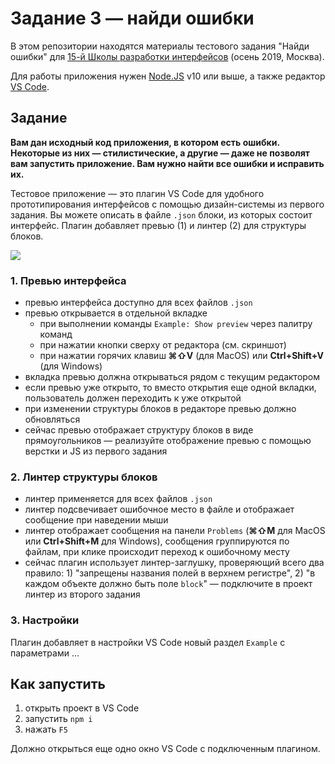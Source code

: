 # Задание 3 — найди ошибки

В этом репозитории находятся материалы тестового задания "Найди ошибки" для [15-й Школы разработки интерфейсов](https://yandex.ru/promo/academy/shri) (осень 2019, Москва).

Для работы приложения нужен [Node.JS](https://nodejs.org/en/) v10 или выше, а также редактор [VS Code](https://code.visualstudio.com).

## Задание

**Вам дан исходный код приложения, в котором есть ошибки. Некоторые из них — стилистические, а другие — даже не позволят вам запустить приложение. Вам нужно найти все ошибки и исправить их.**

Тестовое приложение — это плагин VS Code для удобного прототипирования интерфейсов с помощью дизайн-системы из первого задания. Вы можете описать в файле `.json` блоки, из которых состоит интерфейс. Плагин добавляет превью (1) и линтер (2) для структуры блоков.

![](https://jing.yandex-team.ru/files/dima117a/extension.png)

### 1. Превью интерфейса

- превью интерфейса доступно для всех файлов `.json`
- превью открывается в отдельной вкладке
  - при выполнении команды `Example: Show preview` через палитру команд
  - при нажатии кнопки сверху от редактора (см. скриншот)
  - при нажатии горячих клавиш **⌘⇧V** (для MacOS) или **Ctrl+Shift+V** (для Windows)
- вкладка превью должна открываться рядом с текущим редактором
- если превью уже открыто, то вместо открытия еще одной вкладки, пользователь должен переходить к уже открытой
- при изменении структуры блоков в редакторе превью должно обновляться
- сейчас превью отображает структуру блоков в виде прямоугольников — реализуйте отображение превью с помощью верстки и JS из первого задания

### 2. Линтер структуры блоков

- линтер применяется для всех файлов `.json`
- линтер подсвечивает ошибочное место в файле и отображает сообщение при наведении мыши
- линтер отображает сообщения на панели `Problems` (**⌘⇧M** для MacOS или **Ctrl+Shift+M** для Windows), сообщения группируются по файлам, при клике происходит переход к ошибочному месту
- сейчас плагин использует линтер-заглушку, проверяющий всего два правило: 1) "запрещены названия полей в верхнем регистре", 2) "в каждом объекте должно быть поле `block`" — подключите в проект линтер из второго задания

### 3. Настройки

Плагин добавляет в настройки VS Code новый раздел `Example` с параметрами ...

## Как запустить

1. открыть проект в VS Code
2. запустить `npm i`
3. нажать `F5`

Должно открыться еще одно окно VS Code с подключенным плагином.
